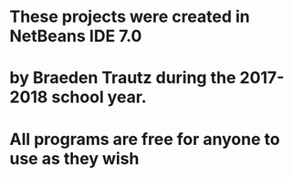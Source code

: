 # These projects were created in NetBeans IDE 7.0
# by Braeden Trautz during the 2017-2018 school year.

# All programs are free for anyone to use as they wish
